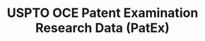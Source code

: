 ---
layout: default
bigquery: https://console.cloud.google.com/bigquery?p=patents-public-data&d=uspto_oce_pair&page=dataset
citation: 'Graham, S. Marco, A., and Miller, A. (2015). “The USPTO Patent Examination
  Research Dataset: A Window on the Process of Patent Examination.”'
contributors: Graham, S. Marco, A., Miller, A.
cost: None
description: The latest version of PatEx (referred to below as the 2020 release) contains
  detailed information on nearly 11.9 million publicly-viewable provisional and non-provisional
  patent applications to the USPTO and over 4.6 million Patent Cooperation Treaty
  (PCT) applications. It is based on data that OCE downloaded from the Patent Examination
  Data System (PEDS) in April, 2021. The PEDS data are sourced from Public PAIR. The
  first time that OCE used PEDS as the basis of PatEx was for the 2019 release. We
  took the PEDS data and organized it into the familiar PatEx data files, which are
  based on the organization of the Public PAIR portal. The data files include information
  on each application’s characteristics, prosecution history, continuation history,
  claims of foreign priority, patent term adjustment history, publication history,
  and correspondence address information.
documentation: 'For the 2019 and later releases, new technical documentation is available
  https://www.uspto.gov/sites/default/files/documents/PatEx-2019-Technical-Doc.pdf


  A document describing the 2014-2017 data sets is available and can be cited as:
  Graham, Stuart J.H. and Marco, Alan C. and Miller, Richard, The USPTO Patent Examination
  Research Dataset: A Window on the Process of Patent Examination (November 30, 2015).
  Available at SSRN: https://ssrn.com/abstract=2702637.'
last_edit: Mon, 04 Apr 2022 19:06:22 GMT
location: https://www.uspto.gov/ip-policy/economic-research/research-datasets/patent-examination-research-dataset-public-pair
maintained_by: EconomicsData@uspto.gov
related_publications: https://ssrn.com/abstract=29956744, https://ssrn.com/abstract=2702637
schema_fields: '[''correspondence_street_line_2'', ''application_number'', ''examiner_name_middle'',
  ''earliest_pgpub_date'', ''parent_country'', ''status_code'', ''examiner_name_first'',
  ''atty_docket_number'', ''correspondence_country_name'', ''examiner_name_last'',
  ''appl_status_code'', ''application_type'', ''correspondence_region_code'', ''status_description'',
  ''inventor_rank'', ''patent_issue_date'', ''sequence_number'', ''invention_subject_matter'',
  ''customer_number'', ''disposal_type'', ''wipo_pub_date'', ''continuation_type'',
  ''inventor_country_name'', ''file_location'', ''event_code'', ''correspondence_region_name'',
  ''small_entity_indicator'', ''inventor_name_last'', ''inventor_country_code'', ''correspondence_country_code'',
  ''uspc_class'', ''appl_status_date'', ''earliest_pgpub_number'', ''invention_title'',
  ''parent_application_number'', ''correspondence_street_line_1'', ''foreign_parent_date'',
  ''parent_filing_date'', ''filing_date'', ''inventor_name_first'', ''child_application_number'',
  ''correspondence_city'', ''parent_country_code'', ''patent_number'', ''foreign_parent_id'',
  ''wipo_pub_number'', ''correspondence_postal_code'', ''uspc_subclass'', ''confirm_number'',
  ''correspondence_name_line_1'', ''examiner_id'', ''inventor_address_type'', ''correspondence_name_line_2'',
  ''application_number_pair'', ''child_filing_date'', ''inventor_name_middle'', ''recorded_date'',
  ''event_description'', ''abandon_date'', ''examiner_art_unit'', ''aia_first_to_file'',
  ''inventor_region_code'', ''file_location_date'']'
shortname: patex
tags:
- patents
- legal
- history
terms_of_use: 'USPTO’s online databases are not designed or intended to be a source
  for bulk downloads of USPTO data when accessed through the website’s interfaces.
  Individuals, companies, IP addresses, or blocks of IP addresses who, in effect,
  deny or decrease service by generating unusually high numbers of database accesses
  (searches, pages, or hits), whether generated manually or in an automated fashion,
  may be denied access to USPTO servers without notice.


  Bulk data products may be separately obtained from the USPTO, either for free or
  at the cost of dissemination. For details, see information on Electronic Bulk Data
  Products: https://www.uspto.gov/learning-and-resources/electronic-bulk-data-products'
title: USPTO OCE Patent Examination Research Data (PatEx)
uuid: 4342caa7-23af-420c-b2f6-6088f133df6a
---